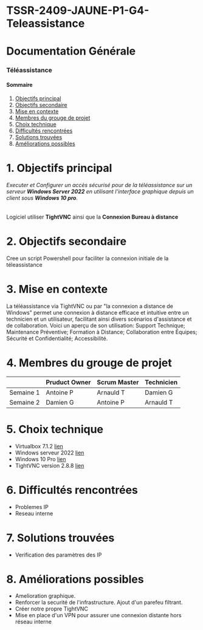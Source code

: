 # TSSR-2409-JAUNE-P1-G4-Teleassistance
# Documentation Générale


### **Téléassistance**

#### Sommaire 


1. [Objectifs principal](#1-objectifs-principal)
2. [Objectifs secondaire](#2-objectifs-secondaire)
3. [Mise en contexte](#3-mise-en-contexte)
4. [Membres du grouge de projet](#4-membres-du-grouge-de-projet)
5. [Choix technique](#5-choix-technique)
6. [Difficultés rencontrées](#6-difficultés-rencontrées)
7. [Solutions trouvées](#7-solutions-trouvées)
8. [Améliorations possibles](#8-améliorations-possibles)



# 1. Objectifs principal


###### Executer et Configurer un accès sécurisé pour de la téléassistance sur un serveur **Windows Server 2022** en utilisant l'interface graphique depuis un client sous **Windows 10 pro**.

Logiciel utiliser **TightVNC** ainsi que la **Connexion Bureau à distance**

# 2. Objectifs secondaire

Cree un script Powershell pour faciliter la connexion initiale de la téleassistance 

# 3. Mise en contexte

La téléassistance via TightVNC ou par "la connexion a distance de Windows" permet une connexion à distance efficace et intuitive entre un technicien et un utilisateur, facilitant ainsi divers scénarios d'assistance et de collaboration. Voici un aperçu de son utilisation:
Support Technique; Maintenance Préventive; Formation à Distance; Collaboration entre Équipes; Sécurité et Confidentialité; Accessibilité.


# 4. Membres du grouge de projet



|   	| Pruduct Owner 	|   Scrum Master 	|   Technicien	
|---	|---	|---	|---	|
|   Semaine 1	| Antoine P 	|  Arnauld T	|   Damien G 	|
|   Semaine 2	|  Damien G 	|  Antoine P 	|  Arnauld T 	|


# 5. Choix technique


* Virtualbox 7.1.2 [lien](https://www.virtualbox.org/)
* Windows serveur 2022 [lien](https://www.microsoft.com/fr-fr/windows-server)
* Windows 10 Pro [lien](https://www.microsoft.com/fr-fr/windows/business/windows-10-pro)
* TightVNC version 2.8.8 [lien](https://www.tightvnc.com/)


# 6. Difficultés rencontrées

* Problemes IP 
* Reseau interne 

# 7. Solutions trouvées

* Verification des paramètres des IP 



# 8. Améliorations possibles

* Amelioration graphique.
* Renforcer la securité de l'infrastructure. Ajout d'un parefeu filtrant.
* Créer notre propre TightVNC
* Mise en place d'un VPN pour assurer une connexion distante hors réseau interne

